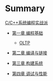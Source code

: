 # Summary
[C/C++系统编程实战派](./hello.md)
- [第一章 编程基础](./architect.md)
    - [OLTP](./oltp.md)
- [第二章 编译与链接]()
- [第三章 构建系统]()

- [第四章 调试与性能]()
